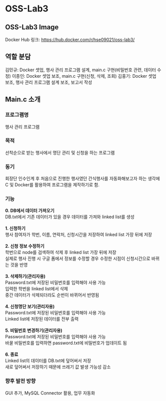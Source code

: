 # OSS-Lab3

## OSS-Lab3 Image
Docker Hub 링크: https://hub.docker.com/r/hse09021/oss-lab3/

## 역할 분담
김민규: Docker 셋업, 행사 관리 프로그램 설계, main.c 구현(비밀번호 관련, 데이터 수정)
이종인: Docker 셋업 보조, main.c 구현(신청, 삭제, 조회)
김홍기: Docker 셋업 보조, 행사 관리 프로그램 설계 보조, 보고서 작성

## Main.c 소개
### 프로그램명
행사 관리 프로그램
### 목적
선착순으로 받는 행사에서 명단 관리 및 신청을 하는 프로그램
### 동기
회장단 인수인계 후 처음으로 진행한 행사였던 간식행사를 자동화해보고자 하는 생각에 C 및 Docker를 활용하여 프로그램을 제작하기로 함.
### 기능
**0. DB에서 데이터 가져오기**\
  DB.txt에서 기존 데이터가 있을 경우 데이터를 가져와 linked list를 생성\
  \
**1. 신청하기**\
  행사 참여자가 학번, 이름, 연락처, 신청시간을 저장하여 linked list 가장 뒤에 저장\
  \
**2. 신청 정보 수정하기**\
  학번으로 node를 검색하여 삭제 후 linked list 가장 뒤에 저장\
  실제로 행사 진행 시 구글 폼에서 정보를 수정할 경우 수정한 시점이 신청시간으로 바뀌는 것을 반영\
  \
**3. 삭제하기(관리자용)**\
  Password.txt에 저장된 비밀번호를 입력해야 사용 가능\
  입력한 학번을 linked list에서 삭제\
  중간 데이터가 삭제되더라도 순번이 바뀌어서 반영됨\
  \
**4. 신청명단 보기(관리자용)**\
  Password.txt에 저장된 비밀번호를 입력해야 사용 가능\
  Linked list에 저장된 데이터를 전부 출력\
  \
**5. 비밀번호 변경하기(관리자용)**\
  Password.txt에 저장된 비밀번호를 입력해야 사용 가능\
  바꿀 비밀번호를 입력하면 password.txt에 비밀번호가 업데이트 됨\
  \
**6. 종료**\
  Linked list의 데이터를 DB.txt에 덮어써서 저장\
  새로 덮어써서 저장하기 때문에 쓰레기 값 발생 가능성 감소

### 향후 발전 방향
GUI 추가, MySQL Connector 활용, 업무 자동화
